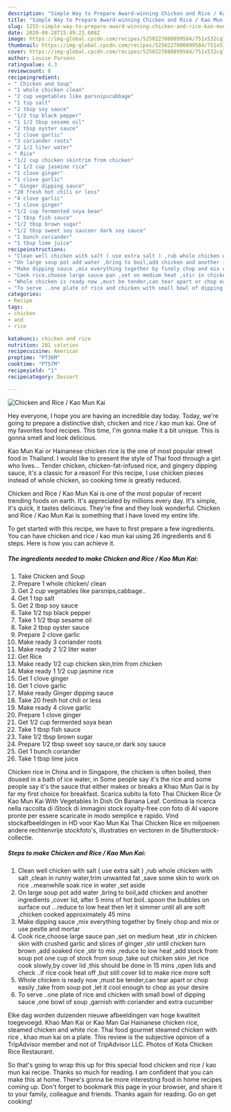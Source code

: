 ```yaml
---
description: "Simple Way to Prepare Award-winning Chicken and Rice / Kao Mun Kai"
title: "Simple Way to Prepare Award-winning Chicken and Rice / Kao Mun Kai"
slug: 1255-simple-way-to-prepare-award-winning-chicken-and-rice-kao-mun-kai
date: 2020-09-28T15:49:23.608Z
image: https://img-global.cpcdn.com/recipes/5250227800899584/751x532cq70/chicken-and-rice-kao-mun-kai-recipe-main-photo.jpg
thumbnail: https://img-global.cpcdn.com/recipes/5250227800899584/751x532cq70/chicken-and-rice-kao-mun-kai-recipe-main-photo.jpg
cover: https://img-global.cpcdn.com/recipes/5250227800899584/751x532cq70/chicken-and-rice-kao-mun-kai-recipe-main-photo.jpg
author: Louise Parsons
ratingvalue: 4.3
reviewcount: 8
recipeingredient:
- " Chicken and Soup"
- "1 whole chicken clean"
- "2 cup vegetables like parsnipscabbage"
- "1 tsp salt"
- "2 tbsp soy sauce"
- "1/2 tsp black pepper"
- "1 1/2 tbsp sesame oil"
- "2 tbsp oyster sauce"
- "2 clove garlic"
- "3 coriander roots"
- "2 1/2 liter water"
- " Rice"
- "1/2 cup chicken skintrim from chicken"
- "1 1/2 cup jasmine rice"
- "1 clove ginger"
- "1 clove garlic"
- " Ginger dipping sauce"
- "20 fresh hot chili or less"
- "4 clove garlic"
- "1 clove ginger"
- "1/2 cup fermented soya bean"
- "1 tbsp fish sauce"
- "1/2 tbsp brown sugar"
- "1/2 tbsp sweet soy sauceor dark soy sauce"
- "1 bunch coriander"
- "1 tbsp lime juice"
recipeinstructions:
- "Clean well chicken with salt ( use extra salt ) ,rub whole chicken with salt ,clean in runny water,trim unwanted fat ,save some skin to work on rice ..meanwhile soak rice in water ,set aside"
- "On large soup pot add water ,bring to boil,add chicken and another ingredients ,cover lid, after 5 mins of hot boil..spoon the bubbles on surface out ...reduce to low heat then let it simmer until all are soft ,chicken cooked approximately 45 mins"
- "Make dipping sauce ,mix everything together by finely chop and mix or use pestle and mortar"
- "Cook rice,choose large sauce pan ,set on medium heat ,stir in chicken skin with crushed garlic and slices of ginger ,stir until chicken turn brown ,add soaked rice ,stir to mix ,reduce to low heat ,add stock from soup pot one cup of stock from soup  ,take out chicken skin ,let rice cook slowly,by cover lid ,this should be done in 15 mins ,open lids and check ..if rice cook heat off ,but still cover lid to make rice more soft"
- "Whole chicken is ready now ,must be tender,can tear apart or chop easily ,take from soup pot ,let it cool enough to chop as your desire"
- "To serve ..one plate of rice and chicken with small bowl of dipping sauce ,one bowl of soup ,garnish with coriander and extra cucumber"
categories:
- Recipe
tags:
- chicken
- and
- rice

katakunci: chicken and rice 
nutrition: 201 calories
recipecuisine: American
preptime: "PT36M"
cooktime: "PT57M"
recipeyield: "1"
recipecategory: Dessert

---
```



![Chicken and Rice / Kao Mun Kai](https://img-global.cpcdn.com/recipes/5250227800899584/751x532cq70/chicken-and-rice-kao-mun-kai-recipe-main-photo.jpg)

Hey everyone, I hope you are having an incredible day today. Today, we're going to prepare a distinctive dish, chicken and rice / kao mun kai. One of my favorites food recipes. This time, I'm gonna make it a bit unique. This is gonna smell and look delicious.

Kao Mun Kai or Hainanese chicken rice is the one of most popular street food in Thailand. I would like to present the style of Thai food through a girl who lives… Tender chicken, chicken-fat-infused rice, and gingery dipping sauce, it&#39;s a classic for a reason! For this recipe, I use chicken pieces instead of whole chicken, so cooking time is greatly reduced.

Chicken and Rice / Kao Mun Kai is one of the most popular of recent trending foods on earth. It's appreciated by millions every day. It's simple, it's quick, it tastes delicious. They're fine and they look wonderful. Chicken and Rice / Kao Mun Kai is something that I have loved my entire life.


To get started with this recipe, we have to first prepare a few ingredients. You can have chicken and rice / kao mun kai using 26 ingredients and 6 steps. Here is how you can achieve it.

<!--inarticleads1-->

##### The ingredients needed to make Chicken and Rice / Kao Mun Kai:

1. Take  Chicken and Soup
1. Prepare 1 whole chicken/ clean
1. Get 2 cup vegetables like parsnips,cabbage..
1. Get 1 tsp salt
1. Get 2 tbsp soy sauce
1. Take 1/2 tsp black pepper
1. Take 1 1/2 tbsp sesame oil
1. Take 2 tbsp oyster sauce
1. Prepare 2 clove garlic
1. Make ready 3 coriander roots
1. Make ready 2 1/2 liter water
1. Get  Rice
1. Make ready 1/2 cup chicken skin,trim from chicken
1. Make ready 1 1/2 cup jasmine rice
1. Get 1 clove ginger
1. Get 1 clove garlic
1. Make ready  Ginger dipping sauce
1. Take 20 fresh hot chili or less
1. Make ready 4 clove garlic
1. Prepare 1 clove ginger
1. Get 1/2 cup fermented soya bean
1. Take 1 tbsp fish sauce
1. Take 1/2 tbsp brown sugar
1. Prepare 1/2 tbsp sweet soy sauce,or dark soy sauce
1. Get 1 bunch coriander
1. Take 1 tbsp lime juice


Chicken rice in China and in Singapore, the chicken is often boiled, then doused in a bath of ice water, in Some people say it&#39;s the rice and some people say it&#39;s the sauce that either makes or breaks a Khao Mun Gai is by far my first choice for breakfast. Scarica subito la foto Thai Chicken Rice Or Kao Mun Kai With Vegetables In Dish On Banana Leaf. Continua la ricerca nella raccolta di iStock di immagini stock royalty-free con foto di Al vapore pronte per essere scaricate in modo semplice e rapido. Vind stockafbeeldingen in HD voor Kao Mun Kai Thai Chicken Rice en miljoenen andere rechtenvrije stockfoto&#39;s, illustraties en vectoren in de Shutterstock-collectie. 

<!--inarticleads2-->

##### Steps to make Chicken and Rice / Kao Mun Kai:

1. Clean well chicken with salt ( use extra salt ) ,rub whole chicken with salt ,clean in runny water,trim unwanted fat ,save some skin to work on rice ..meanwhile soak rice in water ,set aside
1. On large soup pot add water ,bring to boil,add chicken and another ingredients ,cover lid, after 5 mins of hot boil..spoon the bubbles on surface out ...reduce to low heat then let it simmer until all are soft ,chicken cooked approximately 45 mins
1. Make dipping sauce ,mix everything together by finely chop and mix or use pestle and mortar
1. Cook rice,choose large sauce pan ,set on medium heat ,stir in chicken skin with crushed garlic and slices of ginger ,stir until chicken turn brown ,add soaked rice ,stir to mix ,reduce to low heat ,add stock from soup pot one cup of stock from soup  ,take out chicken skin ,let rice cook slowly,by cover lid ,this should be done in 15 mins ,open lids and check ..if rice cook heat off ,but still cover lid to make rice more soft
1. Whole chicken is ready now ,must be tender,can tear apart or chop easily ,take from soup pot ,let it cool enough to chop as your desire
1. To serve ..one plate of rice and chicken with small bowl of dipping sauce ,one bowl of soup ,garnish with coriander and extra cucumber


Elke dag worden duizenden nieuwe afbeeldingen van hoge kwaliteit toegevoegd. Khao Man Kai or Kao Man Gai Hainanese chicken rice, steamed chicken and white rice. Thai food gourmet steamed chicken with rice , khao mun kai on a plate. This review is the subjective opinion of a TripAdvisor member and not of TripAdvisor LLC. Photos of Kota Chicken Rice Restaurant. 

So that's going to wrap this up for this special food chicken and rice / kao mun kai recipe. Thanks so much for reading. I am confident that you can make this at home. There's gonna be more interesting food in home recipes coming up. Don't forget to bookmark this page in your browser, and share it to your family, colleague and friends. Thanks again for reading. Go on get cooking!
